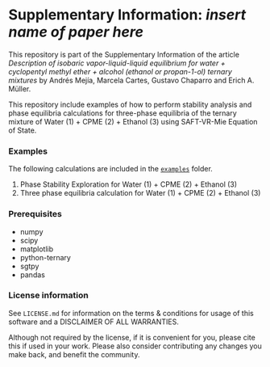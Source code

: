 # Supplementary Information: *insert name of paper here*

This repository is part of the Supplementary Information of the article *Description of isobaric vapor-liquid-liquid equilibrium for water + cyclopentyl methyl ether + alcohol (ethanol or propan-1-ol) ternary mixtures* by Andrés Mejía, Marcela Cartes, Gustavo Chaparro and Erich A. Müller.

This repository include examples of how to perform stability analysis and phase equilibria calculations for three-phase equilibria of the ternary mixture of Water (1) + CPME (2) + Ethanol (3) using SAFT-VR-Mie Equation of State.


### Examples

The following calculations are included in the [``examples``](./examples) folder.

1. Phase Stability Exploration for Water (1) + CPME (2) + Ethanol (3)
2. Three phase equilibria calculation for Water (1) + CPME (2) + Ethanol (3)

### Prerequisites

- numpy
- scipy
- matplotlib
- python-ternary
- sgtpy
- pandas

### License information

See ``LICENSE.md`` for information on the terms & conditions for usage of this software and a DISCLAIMER OF ALL WARRANTIES.

Although not required by the license, if it is convenient for you, please cite this if used in your work. Please also consider contributing any changes you make back, and benefit the community.